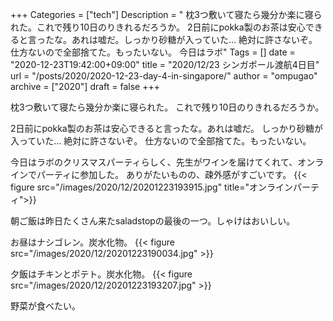 +++
Categories = ["tech"]
Description = " 枕3つ敷いて寝たら幾分か楽に寝られた。これで残り10日のりきれるだろうか。  2日前にpokka製のお茶は安心できると言ったな。あれは嘘だ。しっかり砂糖が入っていた… 絶対に許さないぞ。仕方ないので全部捨てた。もったいない。  今日はラボ"
Tags = []
date = "2020-12-23T19:42:00+09:00"
title = "2020/12/23 シンガポール渡航4日目"
url = "/posts/2020/2020-12-23-day-4-in-singapore/"
author = "ompugao"
archive = ["2020"]
draft = false
+++

<body>
<p>枕3つ敷いて寝たら幾分か楽に寝られた。
これで残り10日のりきれるだろうか。</p>

<p>2日前にpokka製のお茶は安心できると言ったな。あれは嘘だ。
しっかり砂糖が入っていた… 絶対に許さないぞ。
仕方ないので全部捨てた。もったいない。</p>

<p>今日はラボのクリスマスパーティらしく、先生がワインを届けてくれて、オンラインでパーティに参加した。
ありがたいものの、疎外感がすごいです。
{{< figure src="/images/2020/12/20201223193915.jpg" title="オンラインパーティ">}}

<p>朝ご飯は昨日たくさん来たsaladstopの最後の一つ。しゃけはおいしい。</p>

<p>お昼はナシゴレン。炭水化物。
{{< figure src="/images/2020/12/20201223190034.jpg" >}}

<p>夕飯はチキンとポテト。炭水化物。
{{< figure src="/images/2020/12/20201223193207.jpg" >}}

<p>野菜が食べたい。</p>
</body>
